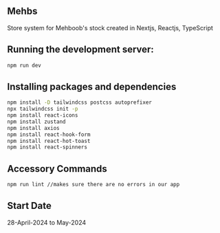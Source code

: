 ## Mehbs

Store system for Mehboob's stock created in Nextjs, Reactjs, TypeScript

## Running the development server:

```bash
npm run dev
```

## Installing packages and dependencies

```bash
npm install -D tailwindcss postcss autoprefixer
npx tailwindcss init -p
npm install react-icons
npm install zustand
npm install axios
npm install react-hook-form
npm install react-hot-toast
npm install react-spinners
```

## Accessory Commands

```bash
npm run lint //makes sure there are no errors in our app
```

## Start Date

28-April-2024 to May-2024

